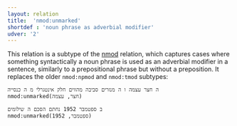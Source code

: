 ```yaml
---
layout: relation
title:  'nmod:unmarked'
shortdef : 'noun phrase as adverbial modifier'
udver: '2'
---
```


This relation is a subtype of the [nmod]() relation, which captures cases where something syntactically a noun phrase is
used as an adverbial modifier in a sentence, similarly to a prepositional phrase but without a preposition. It replaces the older `nmod:npmod` and `nmod:tmod` subtypes:

~~~ sdparse
ה חצר עצמה ו ה מנזרים סביבה מהווים חלק אינטגרלי מ ה כנסייה
nmod:unmarked(חצר, עצמה)
~~~

~~~ sdparse
ב ספטמבר 1952 נחתם הסכם ה שילומים
nmod:unmarked(ספטמבר, 1952)
~~~
